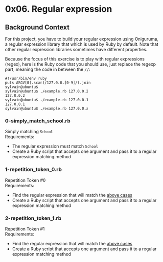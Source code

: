 # 0x06. Regular expression


## Background Context

For this project, you have to build your regular expression using Oniguruma, a regular expression library that which is used by Ruby by default. Note that other regular expression libraries sometimes have different properties.

Because the focus of this exercise is to play with regular expressions (regex), here is the Ruby code that you should use, just replace the regexp part, meaning the code in between the `//`:

```sylvain@ubuntu$ cat example.rb
#!/usr/bin/env ruby
puts ARGV[0].scan(/127.0.0.[0-9]/).join
sylvain@ubuntu$
sylvain@ubuntu$ ./example.rb 127.0.0.2
127.0.0.2
sylvain@ubuntu$ ./example.rb 127.0.0.1
127.0.0.1
sylvain@ubuntu$ ./example.rb 127.0.0.a
```

### 0-simply_match_school.rb
Simply matching `School`<br>
Requirements:
  - The regular expression must match `School`
  - Create a Ruby script that accepts one argument and pass it to a regular expression matching method

### 1-repetition_token_0.rb
Repetition Token #0<br>
Requirements:
  - Find the regular expression that will match the [above cases](https://s3.amazonaws.com/alx-intranet.hbtn.io/uploads/medias/2020/9/e7db3c377d46453588fc84f3a975661d142fee91.png?X-Amz-Algorithm=AWS4-HMAC-SHA256&X-Amz-Credential=AKIARDDGGGOUSBVO6H7D%2F20231128%2Fus-east-1%2Fs3%2Faws4_request&X-Amz-Date=20231128T155114Z&X-Amz-Expires=86400&X-Amz-SignedHeaders=host&X-Amz-Signature=e9883a4254a8fa7043aa8b472dbf2766c1e2e539532642a9e6b787a16e359673)
  - Create a Ruby script that accepts one argument and pass it to a regular expression matching method

### 2-repetition_token_1.rb
Repetition Token #1 <br>
Requirements:
  - Find the regular expression that will match the [above cases](https://s3.amazonaws.com/alx-intranet.hbtn.io/uploads/medias/2020/9/c59ff11db195d5cf17d1790a5141ae2f234786d2.png?X-Amz-Algorithm=AWS4-HMAC-SHA256&X-Amz-Credential=AKIARDDGGGOUSBVO6H7D%2F20231128%2Fus-east-1%2Fs3%2Faws4_request&X-Amz-Date=20231128T155114Z&X-Amz-Expires=86400&X-Amz-SignedHeaders=host&X-Amz-Signature=d9f43137cd784fefc3bc745d9a54aab7e5c69326ae45c3df64cfe76f197f6858)
  - Create a Ruby script that accepts one argument and pass it to a regular expression matching method

